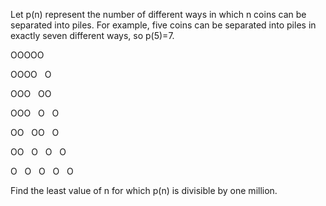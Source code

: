 
Let p(n) represent the number of different ways in which n coins can be separated into piles. For example, five coins can be separated into piles in exactly seven different ways, so p(5)=7.



OOOOO


OOOO&#160; &#160;O


OOO&#160; &#160;OO


OOO&#160; &#160;O&#160; &#160;O


OO&#160; &#160;OO&#160; &#160;O


OO&#160; &#160;O&#160; &#160;O&#160; &#160;O


O&#160; &#160;O&#160; &#160;O&#160; &#160;O&#160; &#160;O



Find the least value of n for which p(n) is divisible by one million.

